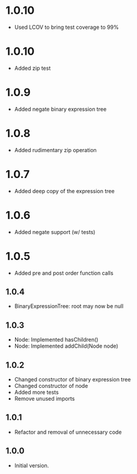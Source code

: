 # 1.0.10
- Used LCOV to bring test coverage to 99%

# 1.0.10
- Added zip test

# 1.0.9
- Added negate binary expression tree

# 1.0.8
- Added rudimentary zip operation 

# 1.0.7
- Added deep copy of the expression tree

# 1.0.6
- Added negate support (w/ tests)

# 1.0.5
- Added pre and post order function calls

## 1.0.4
- BinaryExpressionTree: root may now be null

## 1.0.3
- Node: Implemented hasChildren()
- Node: Implemented addChild(Node node)

## 1.0.2 
- Changed constructor of binary expression tree
- Changed constructor of node
- Added more tests
- Remove unused imports

## 1.0.1

- Refactor and removal of unnecessary code

## 1.0.0

- Initial version.
